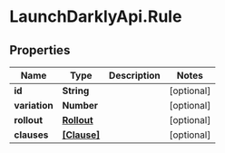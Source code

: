 # LaunchDarklyApi.Rule

## Properties
Name | Type | Description | Notes
------------ | ------------- | ------------- | -------------
**id** | **String** |  | [optional] 
**variation** | **Number** |  | [optional] 
**rollout** | [**Rollout**](Rollout.md) |  | [optional] 
**clauses** | [**[Clause]**](Clause.md) |  | [optional] 


